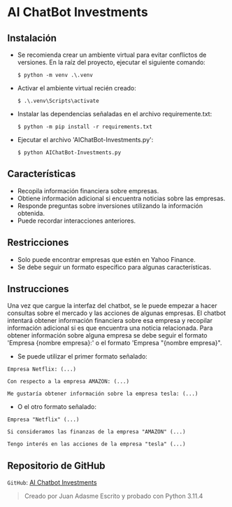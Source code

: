 # AI ChatBot Investments

## Instalación

- Se recomienda crear un ambiente virtual para evitar conflictos de versiones. En la raíz del proyecto, ejecutar el siguiente comando:

	`$ python -m venv .\.venv`

- Activar el ambiente virtual recién creado:

	`$ .\.venv\Scripts\activate`

- Instalar las dependencias señaladas en el archivo requiremente.txt:

	`$ python -m pip install -r requirements.txt`

- Ejecutar el archivo 'AIChatBot-Investments.py':

	`$ python AIChatBot-Investments.py`



## Características
- Recopila información financiera sobre empresas.
- Obtiene información adicional si encuentra noticias sobre las empresas.
- Responde preguntas sobre inversiones utilizando la información obtenida.
- Puede recordar interacciones anteriores.

## Restricciones
- Solo puede encontrar empresas que estén en Yahoo Finance.
-  Se debe seguir un formato específico para algunas características.

## Instrucciones

Una vez que cargue la interfaz del chatbot, se le puede empezar a hacer consultas sobre el mercado y las acciones de algunas empresas. El chatbot intentará obtener información financiera sobre esa empresa y recopilar información adicional si es que encuentra una noticia relacionada.
Para obtener información sobre alguna empresa se debe seguir el formato 'Empresa {nombre empresa}:' o el formato 'Empresa "{nombre empresa}".

- Se puede utilizar el primer formato señalado:

`Empresa Netflix: (...)`

`Con respecto a la empresa AMAZON: (...)`

`Me gustaría obtener información sobre la empresa tesla: (...)`


- O el otro formato señalado:

`Empresa "Netflix" (...)`

`Si consideramos las finanzas de la empresa "AMAZON" (...)`

`Tengo interés en las acciones de la empresa "tesla" (...)`

## Repositorio de GitHub

`GitHub`: [AI Chatbot Investments][id/name] 

[id/name]: https://github.com/JuanAdasme/investment-chatbot

> Creado por Juan Adasme
> Escrito y probado con Python 3.11.4
